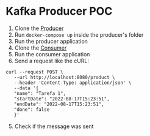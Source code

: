 # Kafka Producer POC

1. Clone the [Producer](https://github.com/isaCarvalho/kafka-producer-poc)
2. Run `docker-compose up` inside the producer's folder
3. Run the producer application
4. Clone the [Consumer](https://github.com/isaCarvalho/kafka-consumer-poc)
5. Run the consumer application
6. Send a request like the cURL:

```
curl --request POST \
   --url http://localhost:8080/product \
   --header 'Content-Type: application/json' \
   --data '{
   "name": "Tarefa 1",
   "startDate": "2022-08-17T15:23:51",
   "endDate": "2022-08-17T15:23:51",
   "done": false
   }'
```

5. Check if the message was sent